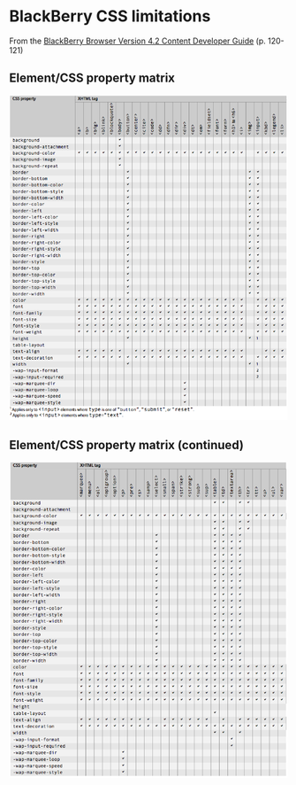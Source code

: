 # BlackBerry CSS limitations

From the [BlackBerry Browser Version 4.2 Content Developer Guide](http://docs.blackberry.com/en/developers/deliverables/1143/browser_devguide.pdf) (p. 120-121)

## Element/CSS property matrix
![css property matrix 1](bb_css_property_matrix1.png)

## Element/CSS property matrix (continued)
![css property matrix 2](bb_css_property_matrix2.png)
